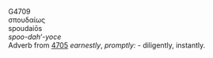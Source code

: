 G4709  
σπουδαίως  
spoudaiōs  
*spoo-dah‘-yoce*  
Adverb from [4705](g4705) *earnestly*, *promptly:* - diligently,
instantly.  
